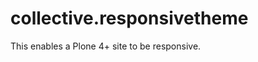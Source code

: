 collective.responsivetheme
==========================

This enables a Plone 4+ site to be responsive. 